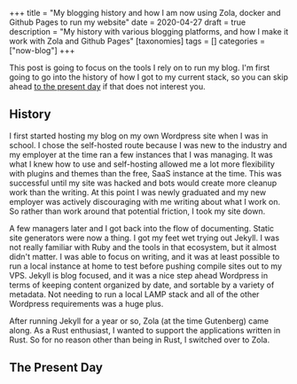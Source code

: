 +++
title = "My blogging history and how I am now using Zola, docker and Github Pages to run my website"
date = 2020-04-27
draft = true 
description = "My history with various blogging platforms, and how I make it work with Zola and Github Pages"
[taxonomies]
tags = []
categories = ["now-blog"]
+++

This post is going to focus on the tools I rely on to run my blog. I'm first going to go into the history of how I got to my current stack, so you can skip ahead [to the present day](#the-present-day) if that does not interest you.

## History

I first started hosting my blog on my own Wordpress site when I was in school. I chose the self-hosted route because I was new to the industry and my employer at the time ran a few instances that I was managing. It was what I knew how to use and self-hosting allowed me a lot more flexibility with plugins and themes than the free, SaaS instance at the time. This was successful until my site was hacked and bots would create more cleanup work than the writing. At this point I was newly graduated and my new employer was actively discouraging with me writing about what I work on. So rather than work around that potential friction, I took my site down. 

A few managers later and I got back into the flow of documenting. Static site generators were now a thing. I got my feet wet trying out Jekyll. I was not really familiar with Ruby and the tools in that ecosystem, but it almost didn't matter. I was able to focus on writing, and it was at least possible to run a local instance at home to test before pushing compile sites out to my VPS. Jekyll is blog focused, and it was a nice step ahead Wordpress in terms of keeping content organized by date, and sortable by a variety of metadata. Not needing to run a local LAMP stack and all of the other Wordpress requirements was a huge plus.

After running Jekyll for a year or so, Zola (at the time Gutenberg) came along. As a Rust enthusiast, I wanted to support the applications written in Rust. So for no reason other than being in Rust, I switched over to Zola.

## The Present Day

